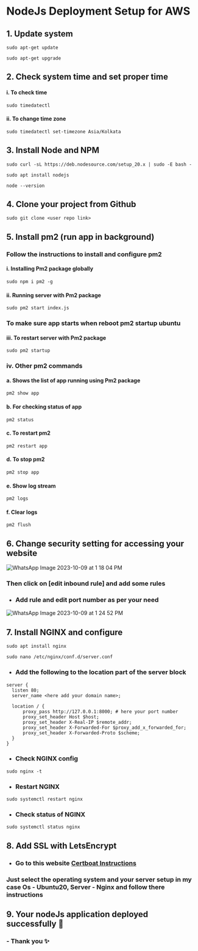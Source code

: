 # NodeJs Deployment Setup for AWS

## 1. Update system
  ```
sudo apt-get update
  ```

  ```
sudo apt-get upgrade
  ```

## 2. Check system time and set proper time
####  i.   To check time
  ```
sudo timedatectl
  ```

#### ii. To change time zone
  ```
sudo timedatectl set-timezone Asia/Kolkata
  ```

## 3. Install Node and NPM
```
sudo curl -sL https://deb.nodesource.com/setup_20.x | sudo -E bash - 
```

```
sudo apt install nodejs
```

```
node --version 
```


## 4. Clone your project from Github

``` 
sudo git clone <user repo link>
```
## 5. Install pm2 (run app in background)

### Follow the instructions to install and configure pm2

#### i. Installing Pm2 package globally
``` 
sudo npm i pm2 -g
```

#### ii. Running server with Pm2 package
``` 
sudo pm2 start index.js
```
###  To make sure app starts when reboot pm2 startup ubuntu
#### iii. To restart server with Pm2 package
``` 
sudo pm2 startup
```

### iv. Other pm2 commands
#### a. Shows the list of app running using Pm2 package 
```
pm2 show app 
```
#### b. For checking status of app
```
pm2 status
```
#### c. To restart pm2
```
pm2 restart app
```
#### d. To stop pm2 
```
pm2 stop app
```
#### e. Show log stream
```      
pm2 logs       
```
#### f.  Clear logs
```      
pm2 flush 
```


## 6. Change security setting for accessing your website 
 ![WhatsApp Image 2023-10-09 at 1 18 04 PM](https://github.com/Sakibdevlekar/nodeJs_Deployment_setup/assets/111329075/f8e0b642-3453-41a2-bb52-37b45017667c)

 

### Then click on **[edit inbound rule]**  and add some rules
- ### Add rule and edit port number as per your need
  

![WhatsApp Image 2023-10-09 at 1 24 52 PM](https://github.com/Sakibdevlekar/nodeJs_Deployment_setup/assets/111329075/9e5919e1-d257-4612-be03-fddaf4330a52)


## 7. Install NGINX and configure
  ```
sudo apt install nginx
  ```
  ``` 
sudo nano /etc/nginx/conf.d/server.conf
  ```
- ### Add the following to the location part of the server block
```
server {
  listen 80;
  server_name <here add your domain name>; 

  location / {
      proxy_pass http://127.0.0.1:8000; # here your port number 
      proxy_set_header Host $host;
      proxy_set_header X-Real-IP $remote_addr;
      proxy_set_header X-Forwarded-For $proxy_add_x_forwarded_for;
      proxy_set_header X-Forwarded-Proto $scheme;
  }
}
```

-  ###  Check NGINX config
```
sudo nginx -t
```

-  ###  Restart NGINX
```
sudo systemctl restart nginx
```

-  ###  Check status  of NGINX
```
sudo systemctl status nginx
```

## 8. Add SSL with LetsEncrypt
  - ### Go to this website **[Certboat Instructions](https://certbot.eff.org/instructions?ws=nginx&os=ubuntufocal)**
### Just select the operating system  and your server setup in my case Os - Ubuntu20,  Server - Nginx and follow there instructions



## 9. Your nodeJs application deployed successfully 🚀











### - Thank you ✨
